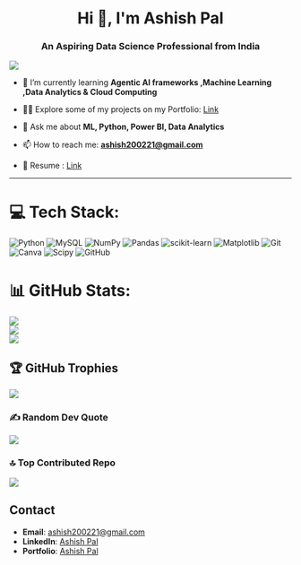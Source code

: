 <h1 align="center">Hi 👋, I'm Ashish Pal</h1>
<h3 align="center">An Aspiring Data Science Professional from India</h3>

![](https://komarev.com/ghpvc/?username=Ashrokss)


- 🌱 I’m currently learning **Agentic AI frameworks ,Machine Learning ,Data Analytics & Cloud Computing**

- 👨‍💻 Explore some of my projects on my Portfolio: [Link](https://674c03db2f674d3b4d3260cc--unrivaled-smakager-41aecf.netlify.app/)

- 💬 Ask me about **ML, Python, Power BI, Data Analytics**

- 📫 How to reach me: **ashish200221@gmail.com**

- 📄 Resume : [Link](https://drive.google.com/file/d/19aq84fFWnw5H8IbN_KOBJWVXl4LdboLF/view?usp=sharing)
 
---


# 💻 Tech Stack:
![Python](https://img.shields.io/badge/python-3670A0?style=for-the-badge&logo=python&logoColor=ffdd54) ![MySQL](https://img.shields.io/badge/mysql-4479A1.svg?style=for-the-badge&logo=mysql&logoColor=white) ![NumPy](https://img.shields.io/badge/numpy-%23013243.svg?style=for-the-badge&logo=numpy&logoColor=white) ![Pandas](https://img.shields.io/badge/pandas-%23150458.svg?style=for-the-badge&logo=pandas&logoColor=white) ![scikit-learn](https://img.shields.io/badge/scikit--learn-%23F7931E.svg?style=for-the-badge&logo=scikit-learn&logoColor=white) ![Matplotlib](https://img.shields.io/badge/Matplotlib-%23ffffff.svg?style=for-the-badge&logo=Matplotlib&logoColor=black) ![Git](https://img.shields.io/badge/git-%23F05033.svg?style=for-the-badge&logo=git&logoColor=white) ![Canva](https://img.shields.io/badge/Canva-%2300C4CC.svg?style=for-the-badge&logo=Canva&logoColor=white) ![Scipy](https://img.shields.io/badge/SciPy-%230C55A5.svg?style=for-the-badge&logo=scipy&logoColor=%white) ![GitHub](https://img.shields.io/badge/github-%23121011.svg?style=for-the-badge&logo=github&logoColor=white)
# 📊 GitHub Stats:
![](https://github-readme-stats.vercel.app/api?username=Ashrokss&theme=dark&hide_border=false&include_all_commits=true&count_private=true)<br/>
![](https://github-readme-streak-stats.herokuapp.com/?user=Ashrokss&theme=dark&hide_border=false)<br/>
![](https://github-readme-stats.vercel.app/api/top-langs/?username=Ashrokss&theme=dark&hide_border=false&include_all_commits=true&count_private=true&layout=compact)

## 🏆 GitHub Trophies
![](https://github-profile-trophy.vercel.app/?username=Ashrokss&theme=radical&no-frame=false&no-bg=false&margin-w=4)

### ✍️ Random Dev Quote
![](https://quotes-github-readme.vercel.app/api?type=horizontal&theme=radical)

<!-- Proudly created with GPRM ( https://gprm.itsvg.in ) -->

### 🔝 Top Contributed Repo
![](https://github-contributor-stats.vercel.app/api?username=Ashrokss&limit=5&theme=dark&combine_all_yearly_contributions=true)



## Contact

- **Email**: [ashish200221@gmail.com](mailto:ashish200221@gmail.com)
- **LinkedIn**: [Ashish Pal](https://www.linkedin.com/in/ashish-pal-b959b1254/)
- **Portfolio**: [Ashish Pal](https://ashrokss.github.io/AshishPal.github.io/)
